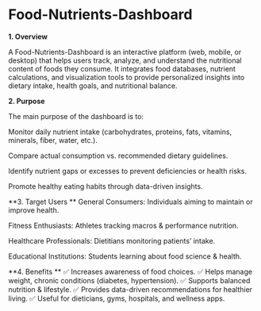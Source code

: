 # Food-Nutrients-Dashboard
**1. Overview**

A Food-Nutrients-Dashboard is an interactive platform (web, mobile, or desktop) that helps users track, analyze, and understand the nutritional content of foods they consume. It integrates food databases, nutrient calculations, and visualization tools to provide personalized insights into dietary intake, health goals, and nutritional balance.

**2. Purpose**

The main purpose of the dashboard is to:

Monitor daily nutrient intake (carbohydrates, proteins, fats, vitamins, minerals, fiber, water, etc.).

Compare actual consumption vs. recommended dietary guidelines.

Identify nutrient gaps or excesses to prevent deficiencies or health risks.

Promote healthy eating habits through data-driven insights.

**3. Target Users
**
General Consumers: Individuals aiming to maintain or improve health.

Fitness Enthusiasts: Athletes tracking macros & performance nutrition.

Healthcare Professionals: Dietitians monitoring patients’ intake.

Educational Institutions: Students learning about food science & health.

**4. Benefits
**
✅ Increases awareness of food choices.
✅ Helps manage weight, chronic conditions (diabetes, hypertension).
✅ Supports balanced nutrition & lifestyle.
✅ Provides data-driven recommendations for healthier living.
✅ Useful for dieticians, gyms, hospitals, and wellness apps.

